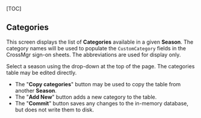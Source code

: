 [TOC]

## Categories

This screen displays the list of **Categories** available in a given **Season**.  The category names will be used to populate the `CustomCategory` fields in the CrossMgr sign-on sheets.  The abbreviations are used for display only.

Select a season using the drop-down at the top of the page.  The categories table may be edited directly.

* The "**Copy categories**" button may be used to copy the table from another **Season**.
* The "**Add New**" button adds a new category to the table.
* The "**Commit**" button saves any changes to the in-memory database, but does not write them to disk.
